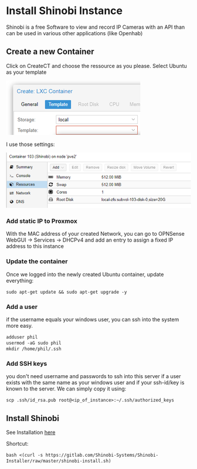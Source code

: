 # Install Shinobi Instance

Shinobi is a free Software to view and record IP Cameras with an API than can be used in various other applications (like Openhab)

## Create a new Container

Click on CreateCT and choose the ressource as you please.
Select Ubuntu as your template

![Wizard](2020-07-17-22-34-06.png)

I use those settings:

![Settings](2020-07-17-23-01-00.png)

### Add static IP to Proxmox

With the MAC address of your created Network, you can go to OPNSense WebGUI -> Services -> DHCPv4 and add an entry to assign a fixed IP address to this instance

### Update the container

Once we logged into the newly created Ubuntu container, update everything:

    sudo apt-get update && sudo apt-get upgrade -y

### Add a user

if the username equals your windows user, you can ssh into the system more easy.

    adduser phil
    usermod -aG sudo phil 
    mkdir /home/phil/.ssh

### Add SSH keys

you don't need username and passwords to ssh into this server if a user exists with the same name as your windows user and if your ssh-id/key is known to the server. We can simply copy it using:

    scp .ssh/id_rsa.pub root@<ip_of_instance>:~/.ssh/authorized_keys

## Install Shinobi

See Installation [here](https://shinobi.video/docs/start)

Shortcut:

    bash <(curl -s https://gitlab.com/Shinobi-Systems/Shinobi-Installer/raw/master/shinobi-install.sh)
